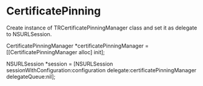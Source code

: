 # CertificatePinning

Create instance of TRCertificatePinningManager class and set it as delegate to NSURLSession.

CertificatePinningManager *certificatePinningManager = [[CertificatePinningManager alloc] init];

NSURLSession *session = [NSURLSession sessionWithConfiguration:configuration delegate:certificatePinningManager delegateQueue:nil];
